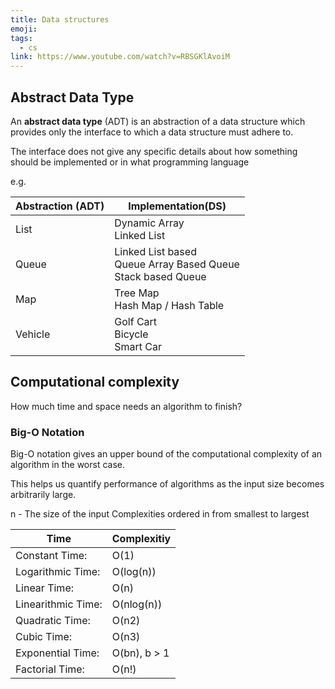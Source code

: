 ```yaml
---
title: Data structures
emoji:
tags:
  - cs
link: https://www.youtube.com/watch?v=RBSGKlAvoiM
---
```


## Abstract Data Type

An **abstract data type** (ADT) is an abstraction of a data structure which provides only the interface to which a data structure must adhere to.

The interface does not give any specific details about how something should be implemented or in what programming language

e.g.

| Abstraction (ADT) | Implementation(DS)                                                      |
| ----------------- | ----------------------------------------------------------------------- |
| List              | Dynamic Array <br/> Linked List                                         |
| Queue             | Linked List based <br/> Queue Array Based Queue <br/> Stack based Queue |
| Map               | Tree Map <br/> Hash Map / Hash Table                                    |
| Vehicle           | Golf Cart <br/> Bicycle <br/> Smart Car                                 |

## Computational complexity

How much time and space needs an algorithm to finish?

### Big-O Notation

Big-O notation gives an upper bound
of the computational complexity of
an algorithm in the worst case.

This helps us quantify performance
of algorithms as the input size
becomes arbitrarily large.

n - The size of the input
Complexities ordered in from smallest to largest

| Time               | Complexitiy  |
| ------------------ | ------------ |
| Constant Time:     | O(1)         |
| Logarithmic Time:  | O(log(n))    |
| Linear Time:       | O(n)         |
| Linearithmic Time: | O(nlog(n))   |
| Quadratic Time:    | O(n2)        |
| Cubic Time:        | O(n3)        |
| Exponential Time:  | O(bn), b > 1 |
| Factorial Time:    | O(n!)        |
